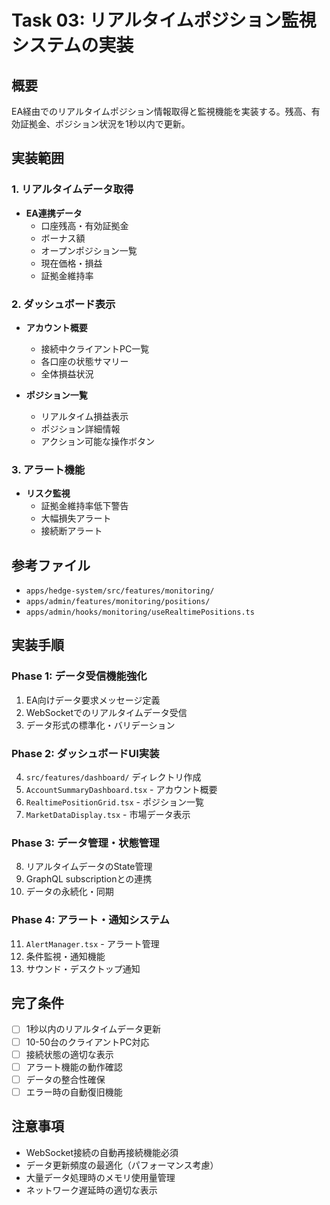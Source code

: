 # Task 03: リアルタイムポジション監視システムの実装

## 概要
EA経由でのリアルタイムポジション情報取得と監視機能を実装する。残高、有効証拠金、ポジション状況を1秒以内で更新。

## 実装範囲

### 1. リアルタイムデータ取得
- **EA連携データ**
  - 口座残高・有効証拠金
  - ボーナス額
  - オープンポジション一覧
  - 現在価格・損益
  - 証拠金維持率

### 2. ダッシュボード表示
- **アカウント概要**
  - 接続中クライアントPC一覧
  - 各口座の状態サマリー
  - 全体損益状況

- **ポジション一覧**
  - リアルタイム損益表示
  - ポジション詳細情報
  - アクション可能な操作ボタン

### 3. アラート機能
- **リスク監視**
  - 証拠金維持率低下警告
  - 大幅損失アラート
  - 接続断アラート

## 参考ファイル
- `apps/hedge-system/src/features/monitoring/`
- `apps/admin/features/monitoring/positions/`
- `apps/admin/hooks/monitoring/useRealtimePositions.ts`

## 実装手順

### Phase 1: データ受信機能強化
1. EA向けデータ要求メッセージ定義
2. WebSocketでのリアルタイムデータ受信
3. データ形式の標準化・バリデーション

### Phase 2: ダッシュボードUI実装
4. `src/features/dashboard/` ディレクトリ作成
5. `AccountSummaryDashboard.tsx` - アカウント概要
6. `RealtimePositionGrid.tsx` - ポジション一覧
7. `MarketDataDisplay.tsx` - 市場データ表示

### Phase 3: データ管理・状態管理
8. リアルタイムデータのState管理
9. GraphQL subscriptionとの連携
10. データの永続化・同期

### Phase 4: アラート・通知システム
11. `AlertManager.tsx` - アラート管理
12. 条件監視・通知機能
13. サウンド・デスクトップ通知

## 完了条件
- [ ] 1秒以内のリアルタイムデータ更新
- [ ] 10-50台のクライアントPC対応
- [ ] 接続状態の適切な表示
- [ ] アラート機能の動作確認
- [ ] データの整合性確保
- [ ] エラー時の自動復旧機能

## 注意事項
- WebSocket接続の自動再接続機能必須
- データ更新頻度の最適化（パフォーマンス考慮）
- 大量データ処理時のメモリ使用量管理
- ネットワーク遅延時の適切な表示